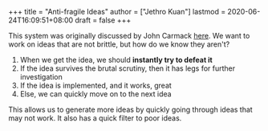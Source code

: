 +++
title = "Anti-fragile Ideas"
author = ["Jethro Kuan"]
lastmod = 2020-06-24T16:09:51+08:00
draft = false
+++

This system was originally discussed by John Carmack [here](https://amasad.me/carmack). We want to
work on ideas that are not brittle, but how do we know they aren't?

1.  When we get the idea, we should **instantly try to defeat it**
2.  If the idea survives the brutal scrutiny, then it has legs for
    further investigation
3.  If the idea is implemented, and it works, great
4.  Else, we can quickly move on to the next idea

This allows us to generate more ideas by quickly going through ideas
that may not work. It also has a quick filter to poor ideas.
